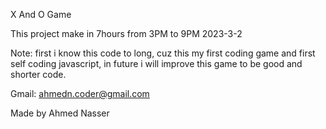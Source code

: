 X And O Game

This project make in 7hours from 3PM to 9PM
2023-3-2

Note: first i know this code to long, cuz this my first coding game and first self coding javascript, in future i will improve this game to be good and shorter code.

Gmail: ahmedn.coder@gmail.com

Made by Ahmed Nasser